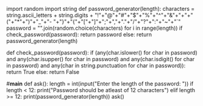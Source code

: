 import random
import string
def password_generator(length):
 characters = string.ascii_letters + string.digits +
"!"+"@"+"#"+"$"+"%"+"^"+"&"+"+"+"("+"*"+")"+"_"+"-
"+"}"+"{"+"["+"]"+";"+","+"."+"/"+"?"+":"+"~"+"`"
 password = "".join(random.choice(characters) for i in range(length))
 if check_password(password):
 return password
 else:
 return password_generator(length)

def check_password(password):
 if (any(char.islower() for char in password) and
 any(char.isupper() for char in password) and
 any(char.isdigit() for char in password) and
 any(char in string.punctuation for char in password)):
 return True
 else:
 return False

#__main__
def ask():
 length = int(input("Enter the length of the password: "))
 if length < 12:
 print("Password should be atleast of 12 characters")
 elif length >= 12:
 print(password_generator(length))
ask()
